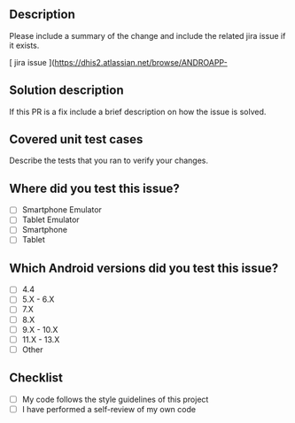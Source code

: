 ## Description
Please include a summary of the change and include the related jira issue if it exists.

[ jira issue ](https://dhis2.atlassian.net/browse/ANDROAPP-

## Solution description
If this PR is a fix include a brief description on how the issue is solved.
## Covered unit test cases
Describe the tests that you ran to verify your changes.
## Where did you test this issue?
- [ ] Smartphone Emulator
- [ ] Tablet Emulator
- [ ] Smartphone
- [ ] Tablet
## Which Android versions did you test this issue?
- [ ] 4.4
- [ ] 5.X - 6.X
- [ ] 7.X
- [ ] 8.X
- [ ] 9.X - 10.X
- [ ] 11.X - 13.X
- [ ] Other
## Checklist
- [ ] My code follows the style guidelines of this project
- [ ] I have performed a self-review of my own code